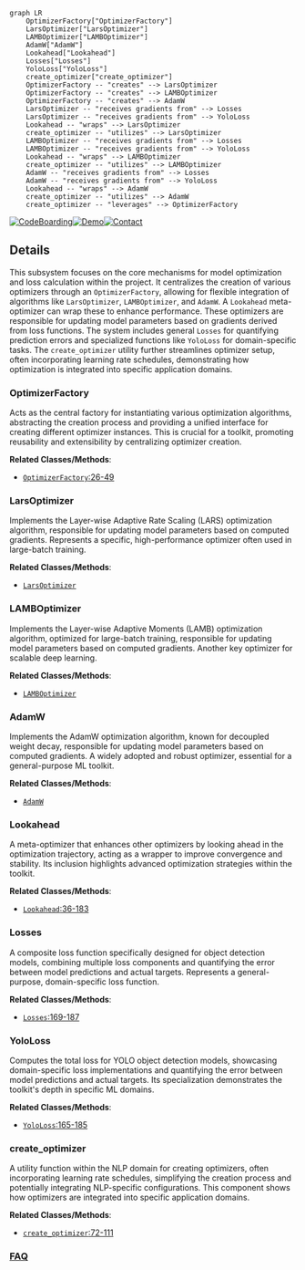 ```mermaid
graph LR
    OptimizerFactory["OptimizerFactory"]
    LarsOptimizer["LarsOptimizer"]
    LAMBOptimizer["LAMBOptimizer"]
    AdamW["AdamW"]
    Lookahead["Lookahead"]
    Losses["Losses"]
    YoloLoss["YoloLoss"]
    create_optimizer["create_optimizer"]
    OptimizerFactory -- "creates" --> LarsOptimizer
    OptimizerFactory -- "creates" --> LAMBOptimizer
    OptimizerFactory -- "creates" --> AdamW
    LarsOptimizer -- "receives gradients from" --> Losses
    LarsOptimizer -- "receives gradients from" --> YoloLoss
    Lookahead -- "wraps" --> LarsOptimizer
    create_optimizer -- "utilizes" --> LarsOptimizer
    LAMBOptimizer -- "receives gradients from" --> Losses
    LAMBOptimizer -- "receives gradients from" --> YoloLoss
    Lookahead -- "wraps" --> LAMBOptimizer
    create_optimizer -- "utilizes" --> LAMBOptimizer
    AdamW -- "receives gradients from" --> Losses
    AdamW -- "receives gradients from" --> YoloLoss
    Lookahead -- "wraps" --> AdamW
    create_optimizer -- "utilizes" --> AdamW
    create_optimizer -- "leverages" --> OptimizerFactory
```

[![CodeBoarding](https://img.shields.io/badge/Generated%20by-CodeBoarding-9cf?style=flat-square)](https://github.com/CodeBoarding/CodeBoarding)[![Demo](https://img.shields.io/badge/Try%20our-Demo-blue?style=flat-square)](https://www.codeboarding.org/demo)[![Contact](https://img.shields.io/badge/Contact%20us%20-%20contact@codeboarding.org-lightgrey?style=flat-square)](mailto:contact@codeboarding.org)

## Details

This subsystem focuses on the core mechanisms for model optimization and loss calculation within the project. It centralizes the creation of various optimizers through an `OptimizerFactory`, allowing for flexible integration of algorithms like `LarsOptimizer`, `LAMBOptimizer`, and `AdamW`. A `Lookahead` meta-optimizer can wrap these to enhance performance. These optimizers are responsible for updating model parameters based on gradients derived from loss functions. The system includes general `Losses` for quantifying prediction errors and specialized functions like `YoloLoss` for domain-specific tasks. The `create_optimizer` utility further streamlines optimizer setup, often incorporating learning rate schedules, demonstrating how optimization is integrated into specific application domains.

### OptimizerFactory
Acts as the central factory for instantiating various optimization algorithms, abstracting the creation process and providing a unified interface for creating different optimizer instances. This is crucial for a toolkit, promoting reusability and extensibility by centralizing optimizer creation.


**Related Classes/Methods**:

- <a href="https://github.com/tensorflow/models/blob/master/official/legacy/detection/modeling/optimizers.py#L26-L49" target="_blank" rel="noopener noreferrer">`OptimizerFactory`:26-49</a>


### LarsOptimizer
Implements the Layer-wise Adaptive Rate Scaling (LARS) optimization algorithm, responsible for updating model parameters based on computed gradients. Represents a specific, high-performance optimizer often used in large-batch training.


**Related Classes/Methods**:

- <a href="https://github.com/tensorflow/models/blob/master/official/modeling/optimization/lars.py" target="_blank" rel="noopener noreferrer">`LarsOptimizer`</a>


### LAMBOptimizer
Implements the Layer-wise Adaptive Moments (LAMB) optimization algorithm, optimized for large-batch training, responsible for updating model parameters based on computed gradients. Another key optimizer for scalable deep learning.


**Related Classes/Methods**:

- <a href="https://github.com/tensorflow/models/blob/master/official/modeling/optimization/lamb.py" target="_blank" rel="noopener noreferrer">`LAMBOptimizer`</a>


### AdamW
Implements the AdamW optimization algorithm, known for decoupled weight decay, responsible for updating model parameters based on computed gradients. A widely adopted and robust optimizer, essential for a general-purpose ML toolkit.


**Related Classes/Methods**:

- <a href="https://github.com/tensorflow/models/blob/master/official/modeling/optimization/configs/optimization_config.py" target="_blank" rel="noopener noreferrer">`AdamW`</a>


### Lookahead
A meta-optimizer that enhances other optimizers by looking ahead in the optimization trajectory, acting as a wrapper to improve convergence and stability. Its inclusion highlights advanced optimization strategies within the toolkit.


**Related Classes/Methods**:

- <a href="https://github.com/tensorflow/models/blob/master/official/legacy/image_classification/optimizer_factory.py#L36-L183" target="_blank" rel="noopener noreferrer">`Lookahead`:36-183</a>


### Losses
A composite loss function specifically designed for object detection models, combining multiple loss components and quantifying the error between model predictions and actual targets. Represents a general-purpose, domain-specific loss function.


**Related Classes/Methods**:

- <a href="https://github.com/tensorflow/models/blob/master/official/core/base_task.py#L169-L187" target="_blank" rel="noopener noreferrer">`Losses`:169-187</a>


### YoloLoss
Computes the total loss for YOLO object detection models, showcasing domain-specific loss implementations and quantifying the error between model predictions and actual targets. Its specialization demonstrates the toolkit's depth in specific ML domains.


**Related Classes/Methods**:

- <a href="https://github.com/tensorflow/models/blob/master/official/projects/yolo/configs/yolo.py#L165-L185" target="_blank" rel="noopener noreferrer">`YoloLoss`:165-185</a>


### create_optimizer
A utility function within the NLP domain for creating optimizers, often incorporating learning rate schedules, simplifying the creation process and potentially integrating NLP-specific configurations. This component shows how optimizers are integrated into specific application domains.


**Related Classes/Methods**:

- <a href="https://github.com/tensorflow/models/blob/master/official/core/base_task.py#L72-L111" target="_blank" rel="noopener noreferrer">`create_optimizer`:72-111</a>




### [FAQ](https://github.com/CodeBoarding/GeneratedOnBoardings/tree/main?tab=readme-ov-file#faq)